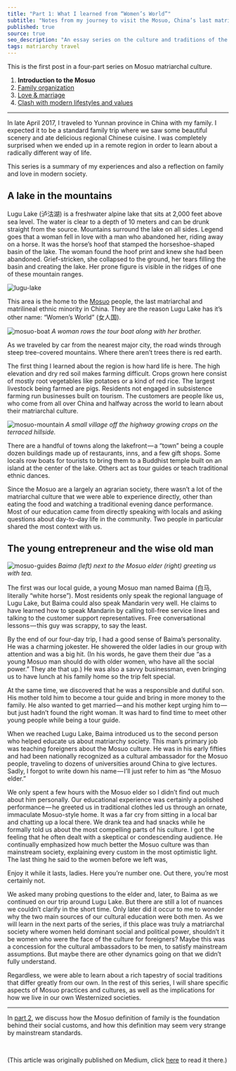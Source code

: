 ```yaml
---
title: "Part 1: What I learned from “Women’s World”"
subtitle: "Notes from my journey to visit the Mosuo, China’s last matriarchal minority"
published: true
source: true
seo_description: "An essay series on the culture and traditions of the Mosuo, a matriarchal ethnic minority in China."
tags: matriarchy travel
---
```


This is the first post in a four-part series on Mosuo matriarchal culture. 
1. __Introduction to the Mosuo__
2. [Family organization](/blog/2018/09/03/womens-world-pt-2/)
3. [Love & marriage](/blog/2018/09/03/womens-world-pt-3/)
4. [Clash with modern lifestyles and values](/blog/2018/09/03/womens-world-pt-4/)

<hr class="section-divider" />

In late April 2017, I traveled to Yunnan province in China with my family. I expected it to be a standard family trip where we saw some beautiful scenery and ate delicious regional Chinese cuisine. I was completely surprised when we ended up in a remote region in order to learn about a radically different way of life.

This series is a summary of my experiences and also a reflection on family and love in modern society.

## A lake in the mountains

Lugu Lake (泸沽湖) is a freshwater alpine lake that sits at 2,000 feet above sea level. The water is clear to a depth of 10 meters and can be drunk straight from the source. Mountains surround the lake on all sides. Legend goes that a woman fell in love with a man who abandoned her, riding away on a horse. It was the horse’s hoof that stamped the horseshoe-shaped basin of the lake. The woman found the hoof print and knew she had been abandoned. Grief-stricken, she collapsed to the ground, her tears filling the basin and creating the lake. Her prone figure is visible in the ridges of one of these mountain ranges.

![lugu-lake](/assets/img/posts/mosuo/lugu-lake.jpeg)

This area is the home to the [Mosuo](https://en.wikipedia.org/wiki/Mosuo) people, the last matriarchal and matrilineal ethnic minority in China. They are the reason Lugu Lake has it’s other name: “Women’s World” (女人国).

![mosuo-boat](/assets/img/posts/mosuo/mosuo-boat.jpeg)
*A woman rows the tour boat along with her brother.*

As we traveled by car from the nearest major city, the road winds through steep tree-covered mountains. Where there aren’t trees there is red earth.

The first thing I learned about the region is how hard life is here. The high elevation and dry red soil makes farming difficult. Crops grown here consist of mostly root vegetables like potatoes or a kind of red rice. The largest livestock being farmed are pigs. Residents not engaged in subsistence farming run businesses built on tourism. The customers are people like us, who come from all over China and halfway across the world to learn about their matriarchal culture.

![mosuo-mountain](/assets/img/posts/mosuo/mosuo-mountain.jpeg)
*A small village off the highway growing crops on the terraced hillside.*

There are a handful of towns along the lakefront — a “town” being a couple dozen buildings made up of restaurants, inns, and a few gift shops. Some locals row boats for tourists to bring them to a Buddhist temple built on an island at the center of the lake. Others act as tour guides or teach traditional ethnic dances.

Since the Mosuo are a largely an agrarian society, there wasn’t a lot of the matriarchal culture that we were able to experience directly, other than eating the food and watching a traditional evening dance performance. Most of our education came from directly speaking with locals and asking questions about day-to-day life in the community. Two people in particular shared the most context with us.

## The young entrepreneur and the wise old man

<div class="float-left">
    <img src="/assets/img/posts/mosuo/baima-elder.jpeg" alt="mosuo-guides">
    <em>Baima (left) next to the Mosuo elder (right) greeting us with tea.</em>
</div>

The first was our local guide, a young Mosuo man named Baima (白马, literally “white horse”). Most residents only speak the regional language of Lugu Lake, but Baima could also speak Mandarin very well. He claims to have learned how to speak Mandarin by calling toll-free service lines and talking to the customer support representatives. Free conversational lessons — this guy was scrappy, to say the least.

By the end of our four-day trip, I had a good sense of Baima’s personality. He was a charming jokester. He showered the older ladies in our group with attention and was a big hit. (In his words, he gave them their due “as a young Mosuo man should do with older women, who have all the social power.” They ate that up.) He was also a savvy businessman, even bringing us to have lunch at his family home so the trip felt special.

At the same time, we discovered that he was a responsible and dutiful son. His mother told him to become a tour guide and bring in more money to the family. He also wanted to get married — and his mother kept urging him to — but just hadn’t found the right woman. It was hard to find time to meet other young people while being a tour guide.

When we reached Lugu Lake, Baima introduced us to the second person who helped educate us about matriarchy society. This man’s primary job was teaching foreigners about the Mosuo culture. He was in his early fifties and had been nationally recognized as a cultural ambassador for the Mosuo people, traveling to dozens of universities around China to give lectures. Sadly, I forgot to write down his name — I’ll just refer to him as “the Mosuo elder.”

We only spent a few hours with the Mosuo elder so I didn’t find out much about him personally. Our educational experience was certainly a polished performance — he greeted us in traditional clothes led us through an ornate, immaculate Mosuo-style home. It was a far cry from sitting in a local bar and chatting up a local there. We drank tea and had snacks while he formally told us about the most compelling parts of his culture. I got the feeling that he often dealt with a skeptical or condescending audience. He continually emphasized how much better the Mosuo culture was than mainstream society, explaining every custom in the most optimistic light. The last thing he said to the women before we left was,

<p class="large-quote">Enjoy it while it lasts, ladies. Here you’re number one. Out there, you’re most certainly not.</p>

We asked many probing questions to the elder and, later, to Baima as we continued on our trip around Lugu Lake. But there are still a lot of nuances we couldn’t clarify in the short time. Only later did it occur to me to wonder why the two main sources of our cultural education were both men. As we will learn in the next parts of the series, if this place was truly a matriarchal society where women held dominant social and political power, shouldn’t it be women who were the face of the culture for foreigners? Maybe this was a concession for the cultural ambassadors to be men, to satisfy mainstream assumptions. But maybe there are other dynamics going on that we didn’t fully understand.

Regardless, we were able to learn about a rich tapestry of social traditions that differ greatly from our own. In the rest of this series, I will share specific aspects of Mosuo practices and cultures, as well as the implications for how we live in our own Westernized societies.


<hr class="section-divider" />

In [part 2](/blog/2018/09/03/womens-world-pt-2/), we discuss how the Mosuo definition of family is the foundation behind their social customs, and how this definition may seem very strange by mainstream standards.

<br>
<p class="source">
(This article was originally published on Medium, click <a href="https://medium.com/@vivqu/what-i-learned-from-womens-world-4a69db76b773" target="_blank">here</a> to read it there.)
</p>